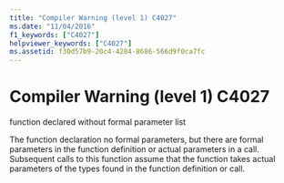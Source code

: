 ```yaml
---
title: "Compiler Warning (level 1) C4027"
ms.date: "11/04/2016"
f1_keywords: ["C4027"]
helpviewer_keywords: ["C4027"]
ms.assetid: f30d57b9-20c4-4284-8686-566d9f0ca7fc
---
```

# Compiler Warning (level 1) C4027

function declared without formal parameter list

The function declaration no formal parameters, but there are formal parameters in the function definition or actual parameters in a call. Subsequent calls to this function assume that the function takes actual parameters of the types found in the function definition or call.